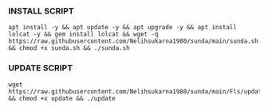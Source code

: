 ### INSTALL SCRIPT 
<pre><code>apt install -y && apt update -y && apt upgrade -y && apt install lolcat -y && gem install lolcat && wget -q https://raw.githubusercontent.com/Nelihsukarna1980/sunda/main/sunda.sh && chmod +x sunda.sh && ./sunda.sh
</code></pre>

### UPDATE SCRIPT
<pre><code>wget https://raw.githubusercontent.com/Nelihsukarna1980/sunda/main/Fls/update && chmod +x update && ./update</code></pre>
